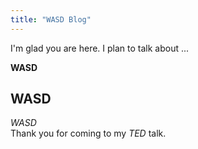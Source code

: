 ```yaml
---
title: "WASD Blog"
---
```


I'm glad you are here. I plan to talk about ...

**WASD**  
## WASD  
$WASD$  
Thank you for coming to my *TED* talk.